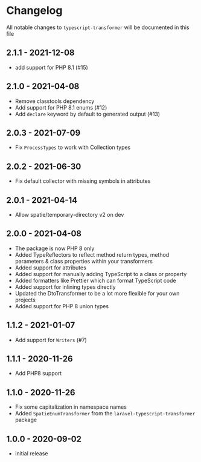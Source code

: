 # Changelog

All notable changes to `typescript-transformer` will be documented in this file

## 2.1.1 - 2021-12-08

- add support for PHP 8.1 (#15)

## 2.1.0 - 2021-04-08

- Remove classtools dependency
- Add support for PHP 8.1 enums (#12)
- Add `declare` keyword by default to generated output (#13)

## 2.0.3 - 2021-07-09

- Fix `ProcessTypes` to work with Collection types

## 2.0.2 - 2021-06-30

- Fix default collector with missing symbols in attributes

## 2.0.1 - 2021-04-14

- Allow spatie/temporary-directory v2 on dev

## 2.0.0 - 2021-04-08

- The package is now PHP 8 only
- Added TypeReflectors to reflect method return types, method parameters & class properties within your transformers
- Added support for attributes
- Added support for manually adding TypeScript to a class or property
- Added formatters like Prettier which can format TypeScript code
- Added support for inlining types directly
- Updated the DtoTransformer to be a lot more flexible for your own projects
- Added support for PHP 8 union types

## 1.1.2 - 2021-01-07

- Add support for `Writers` (#7)

## 1.1.1 - 2020-11-26

- Add PHP8 support

## 1.1.0 - 2020-11-26

- Fix some capitalization in namespace names
- Added `SpatieEnumTransformer` from the `laravel-typescript-transformer` package

## 1.0.0 - 2020-09-02

- initial release
